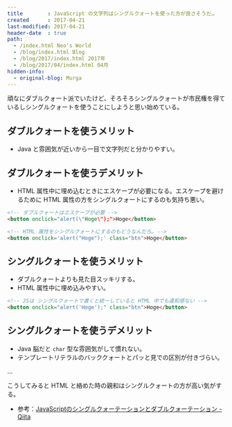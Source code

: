 ```yaml
---
title        : JavaScript の文字列はシングルクォートを使った方が良さそうだ…
created      : 2017-04-21
last-modified: 2017-04-21
header-date  : true
path:
  - /index.html Neo's World
  - /blog/index.html Blog
  - /blog/2017/index.html 2017年
  - /blog/2017/04/index.html 04月
hidden-info:
  - original-blog: Murga
---
```


頑なにダブルクォート派でいたけど、そろそろシングルクォートが市民権を得ているしシングルクォートを使うことにしようと思い始めている。

## ダブルクォートを使うメリット

- Java と雰囲気が近いから一目で文字列だと分かりやすい。

## ダブルクォートを使うデメリット

- HTML 属性中に埋め込むときにエスケープが必要になる。エスケープを避けるために HTML 属性の方をシングルクォートにするのも気持ち悪い。

```html
<!-- ダブルクォートはエスケープが必要 -->
<button onclick="alert(\"Hoge\");">Hoge</button>

<!-- HTML 属性をシングルクォートにするのもどうなんだろ… -->
<button onclick='alert("Hoge");' class="btn">Hoge</button>
```

## シングルクォートを使うメリット

- ダブルクォートよりも見た目スッキリする。
- HTML 属性中に埋め込みやすい。

```html
<!-- JSは シングルクォートで書くと統一していると HTML 中でも違和感ない -->
<button onclick="alert('Hoge');" class="btn">Hoge</button>
```

## シングルクォートを使うデメリット

- Java 脳だと `char` 型な雰囲気がして慣れない。
- テンプレートリテラルのバッククォートとパッと見での区別が付きづらい。

…

こうしてみると HTML と絡めた時の親和はシングルクォートの方が高い気がする。

- 参考：[JavaScriptのシングルクォーテーションとダブルクォーテーション - Qiita](http://qiita.com/niusounds/items/f21a28e862a68a098ea7)
